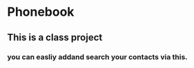 # Phonebook
## This is a class project
### you can **easliy** addand search your contacts via this.
